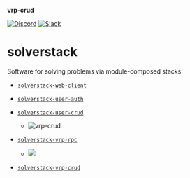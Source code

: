 **vrp-crud**


[![Discord](https://img.shields.io/discord/721862473132540007?label=discord&style=plastic)](https://discord.gg/wg7xSAf)
[![Slack](https://img.shields.io/badge/slack-workspace-orange)](https://join.slack.com/t/andromiasoftware/shared_invite/zt-felqfjhs-Tvma8OYuCExxdmQgHOIGsg)

# solverstack
Software for solving problems via module-composed stacks.

- [`solverstack-web-client`](https://github.com/andromia/solverstack-web-client)

- [`solverstack-user-auth`](https://github.com/andromia/solverstack-user-auth)

- [`solverstack-user-crud`](https://github.com/andromia/solverstack-user-crud
)
  - ![vrp-crud](https://github.com/andromia/solverstack-vrp-crud/workflows/Python%20application/badge.svg)

- [`solverstack-vrp-rpc`](https://github.com/andromia/solverstack-vrp-rpc)

  - ![](https://github.com/andromia/solverstack-vrp-rpc/workflows/Python%20application/badge.svg)

- [`solverstack-vrp-crud`](https://github.com/andromia/solverstack-vrp-crud)
